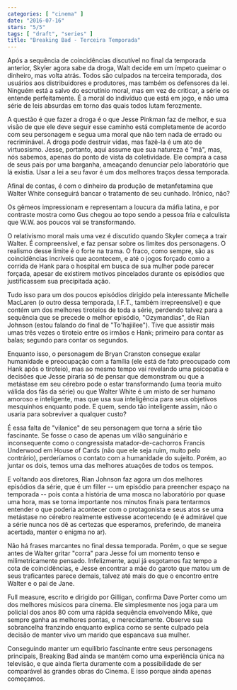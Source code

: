 ```yaml
---
categories: [ "cinema" ]
date: "2016-07-16"
stars: "5/5"
tags: [ "draft", "series" ]
title: "Breaking Bad - Terceira Temporada"
---
```

Após a sequência de coincidências discutível no final da temporada
anterior, Skyler agora sabe da droga, Walt decide em um ímpeto queimar o
dinheiro, mas volta atrás. Todos são culpados na terceira temporada, dos
usuários aos distribuidores e produtores, mas também os defensores da
lei. Ninguém está a salvo do escrutínio moral, mas em vez de criticar,
a série os entende perfeitamente. É a moral do indivíduo que está
em jogo, e não uma série de leis absurdas em torno das quais todos
lutam ferozmente.

A questão é que fazer a droga é o que Jesse Pinkman faz de melhor,
e sua visão de que ele deve seguir esse caminho está completamente
de acordo com seu personagem e segua uma moral que não tem nada de
errado ou recriminável. A droga pode destruir vidas, mas fazê-la é
um ato de virtuosismo. Jesse, portanto, aqui assume que sua natureza é
"má", mas, nós sabemos, apenas do ponto de vista da coletividade. Ele
compra a casa de seus pais por uma barganha, ameaçando denunciar pelo
laboratório que lá existia. Usar a lei a seu favor é um dos melhores
traços dessa temporada.

Afinal de contas, é com o dinheiro da produção de metanfetamina que
Walter White conseguirá bancar o tratamento de seu cunhado. Irônico,
não?

Os gêmeos impressionam e representam a loucura da máfia latina, e por
contraste mostra como Gus chegou ao topo sendo a pessoa fria e calculista
que W.W. aos poucos vai se transformando.

O relativismo moral mais uma vez é discutido quando Skyler começa
a trair Walter. É compreensível, e faz pensar sobre os limites dos
personagens. O realismo desse limite é o forte na trama. O fraco, como
sempre, são as coincidências incríveis que acontecem, e até o jogos
forçado como a corrida de Hank para o hospital em busca de sua mulher
pode parecer forçada, apesar de existirem motivos pincelados durante
os episódios que justificassem sua precipitada ação.

Tudo isso para um dos poucos episódios dirigido pela interessante
Michelle MacLaren (o outro dessa temporada, I.F.T., também
irrepreensível) e que contém um dos melhores tiroteios de toda a
série, perdendo talvez para a sequência que se precede o melhor
episódio, "Ozymandias", de Rian Johnson (estou falando do final de
"To'hajiilee"). Tive que assistir mais umas três vezes o tiroteio entre
os irmãos e Hank; primeiro para contar as balas; segundo para contar
os segundos.

Enquanto isso, o personagem de Bryan Cranston consegue exalar humanidade e
preocupação com a família (ele está de fato preocupado com Hank após
o tiroteio), mas ao mesmo tempo vai revelando uma psicopatia e decisões
que Jesse piraria só de pensar que demonstram ou que a metástase em
seu cérebro pode o estar transformando (uma teoria muito válida dos
fãs da série) ou que Walter White é um misto de ser humano amoroso e
inteligente, mas que usa sua inteligência para seus objetivos mesquinhos
enquanto pode. E quem, sendo tão inteligente assim, não o usaria para
sobreviver a qualquer custo?

É essa falta de "vilanice" de seu personagem que torna a série
tão fascinante. Se fosse o caso de apenas um vilão sanguinário e
inconsequente como o congressista matador-de-cachorros Francis Underwood
em House of Cards (não que ele seja ruim, muito pelo contrário),
perderíamos o contato com a humanidade do sujeito. Porém, ao juntar
os dois, temos uma das melhores atuações de todos os tempos.

E voltando aos diretores, Rian Johnson faz agora um dos melhores
episódios da série, que é um filler -- um episódio para preencher
espaço na temporada -- pois conta a história de uma mosca no
laboratório por quase uma hora, mas se torna importante nos minutos
finais para tentarmos entender o que poderia acontecer com o protagonista
e seus atos se uma metástase no cérebro realmente estivesse acontecendo
(e é admirável que a série nunca nos dê as certezas que esperamos,
preferindo, de maneira acertada, manter o enigma no ar).

Não há frases marcantes no final dessa temporada. Porém, o que se
segue antes de Walter gritar "corra" para Jesse foi um momento tenso e
milimetricamente pensado. Infelizmente, aqui já esgotamos faz tempo a
cota de coincidências, e Jesse encontrar a mãe do garoto que matou um
de seus traficantes parece demais, talvez até mais do que o encontro
entre Walter e o pai de Jane.

Full measure, escrito e dirigido por Gilligan, confirma Dave Porter como
um dos melhores músicos para cinema. Ele simplesmente nos joga para
um policial dos anos 80 com uma rápida sequência envolvendo Mike, que
sempre ganha as melhores pontas, e merecidamente. Observe sua sobrancelha
franzindo enquanto explica como se sente culpado pela decisão de manter
vivo um marido que espancava sua mulher.

Conseguindo manter um equilíbrio fascinante entre seus personagens
principais, Breaking Bad ainda se mantém como uma experiência única
na televisão, e que ainda flerta duramente com a possibilidade de ser
comparável às grandes obras do Cinema. E isso porque ainda apenas
começamos.
